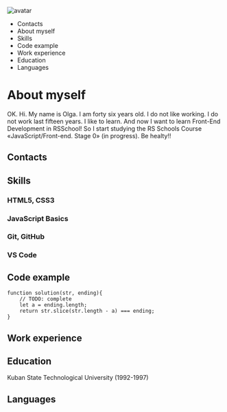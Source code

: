 ![avatar](/img/xxlarge.jpeg)

* Contacts
* About myself
* Skills
* Code example
* Work experience
* Education
* Languages

# About myself

OK. Hi. My name is Olga. I am forty six years old. I do not like working. I do not work last fifteen years. I like to learn. And now I want to learn Front-End Development in RSSchool! So I start studying the RS Schools Course «JavaScript/Front-end. Stage 0» (in progress). Be healty!!

## Contacts

## Skills

### HTML5, CSS3
### JavaScript Basics
### Git, GitHub
### VS Code

## Code example

```
function solution(str, ending){
    // TODO: complete
    let a = ending.length;
    return str.slice(str.length - a) === ending;
}
```

## Work experience

## Education

Kuban State Technological University (1992-1997)

## Languages